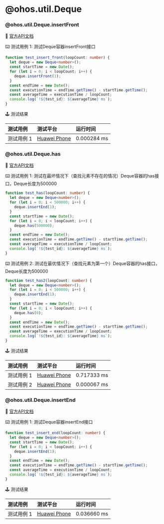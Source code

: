 # @ohos.util.Deque
### @ohos.util.Deque.insertFront

:book: [官方API文档](https://developer.harmonyos.com/cn/docs/documentation/doc-references-V3/js-apis-deque-0000001427745116-V3#ZH-CN_TOPIC_0000001523648606__insertFront)

:keyboard: 测试用例 1: 测试Deque容器insertFront接口 

```typescript
function test_insert_front(loopCount: number) {
  let deque = new Deque<number>();
  const startTime = new Date();
  for (let i = 0; i < loopCount; i++) {
    deque.insertFront(1);
  }
  const endTime = new Date();
  const executionTime = endTime.getTime() - startTime.getTime();
  const averageTime = executionTime / loopCount;
  console.log(`!${test_id}: ${averageTime} ms`);
}
```
:joystick: 测试结果

| 测试用例   | 测试平台           | 运行时间        |
|:-------|:---------------|:------------|
| 测试用例 1 | [Huawei Phone] | 0.000284 ms |

### @ohos.util.Deque.has

:book: [官方API文档](https://developer.harmonyos.com/cn/docs/documentation/doc-references-V3/js-apis-deque-0000001427745116-V3#ZH-CN_TOPIC_0000001523648606__has)

:keyboard: 测试用例 1: 测试在最坏情况下（查找元素不存在的情况）Deque容器的has接口，Deque长度为500000 

```typescript
function test_has(loopCount: number) {
  let deque = new Deque<number>();
  for (let i = 0; i < 500000; i++) {
    deque.insertEnd(1);
  }
  const startTime = new Date();
  for (let i = 0; i < loopCount; i++) {
    deque.has(500000);
  }
  const endTime = new Date();
  const executionTime = endTime.getTime() - startTime.getTime();
  const averageTime = executionTime / loopCount;
  console.log(`!${test_id}: ${averageTime} ms`);
}
```
:keyboard: 测试用例 2: 测试在最优情况下（查找元素为第一个）Deque容器的has接口，Deque长度为500000 

```typescript
function test_has2(loopCount: number) {
  let deque = new Deque<number>();
  for (let i = 0; i < 500000; i++) {
    deque.insertEnd(1);
  }
  const startTime = new Date();
  for (let i = 0; i < loopCount; i++) {
    deque.has(0);
  }
  const endTime = new Date();
  const executionTime = endTime.getTime() - startTime.getTime();
  const averageTime = executionTime / loopCount;
  console.log(`!${test_id}: ${averageTime} ms`);
}
```
:joystick: 测试结果

| 测试用例   | 测试平台           | 运行时间        |
|:-------|:---------------|:------------|
| 测试用例 1 | [Huawei Phone] | 0.717333 ms |
| 测试用例 2 | [Huawei Phone] | 0.000067 ms |

### @ohos.util.Deque.insertEnd

:book: [官方API文档](https://developer.harmonyos.com/cn/docs/documentation/doc-references-V3/js-apis-deque-0000001427745116-V3#ZH-CN_TOPIC_0000001523648606__insertEnd)

:keyboard: 测试用例 1: 测试Deque容器insertEnd接口 

```typescript
function test_insert_end(loopCount: number) {
  let deque = new Deque<number>();
  const startTime = new Date();
  for (let i = 0; i < loopCount; i++) {
    deque.insertEnd(1);
  }
  const endTime = new Date();
  const executionTime = endTime.getTime() - startTime.getTime();
  const averageTime = executionTime / loopCount;
  console.log(`!${test_id}: ${averageTime} ms`);
}
```
:joystick: 测试结果

| 测试用例   | 测试平台           | 运行时间        |
|:-------|:---------------|:------------|
| 测试用例 1 | [Huawei Phone] | 0.036660 ms |

[Huawei Phone]: ../../device/#huawei-phone
[Huawei Watch]: ../../device/#huawei-watch
